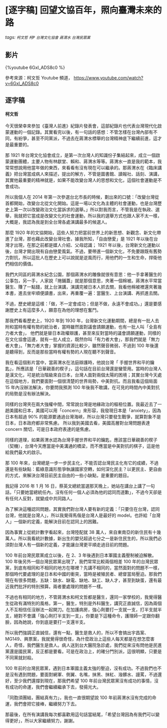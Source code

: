 # [逐字稿] 回望文協百年，照向臺灣未來的路 

###### tags: `柯文哲` `柯P` `台灣文化協會` `蔣渭水` `台灣民眾黨`

## 影片

{%youtube 6GxI_ADS8c0 %}

參考來源：柯文哲 Youtube 頻道， https://www.youtube.com/watch?v=6GxI_ADS8c0


## 逐字稿

#### 柯文哲

今天很榮幸來參加《臺灣人前進》紀錄片發表會，這部紀錄片也代表台灣現代化啟蒙運動的一個記錄。其實看完以後，有一句話的感想：不管怎樣在台灣內部有不同，有紛爭，甚至不同黨派，不過去在蔣渭水標舉的台灣精神底下繼續前進，這才是最重要的。

那 1921 年台灣文化協會成立，是第一次台灣人的知識份子集結起來，成立一個啟蒙運動團體，主要人物有林獻堂、賴和、蔣渭水等等。蔣渭水一直是我的範本，我常常想說用他當年做的東西，來看看有沒有現在可以繼承的。那蔣渭水在《臨床講義》把台灣當成病人來描述，提出的解方，不管是圖書館、讀報社、話刻、演講，其實他最重要的精神就是，如果不能改變台灣人的思想和文化，這個社會運動是不會成功。
 
所以我個人在 2014 年第一次參選台北市長的時候，劃出來的口號：「改變台灣從首都開始，改變台北從文化開始。這是一場以文化為主體的社會運動，也是台灣歷史上第一次以改變政治文化當訴求的選舉。」所以對我而言，不管我是在執政、選舉，我就把它當成是改變文化的社會運動，所以我的選舉方式也跟人家不太一樣，大概是，我認為我是到全台灣各處演講最多的候選人。 

那麼 1920 年的文協開始，這些人努力把當前世界上的新思想、新觀念、新文化帶進了台灣，那也藉此改變台灣社會。據我所知，「自由戀愛」是 1921 年以後在台灣才出現，在那之前都是媒人介紹、父母認識； 1921 年以後，台灣新文化運動以後，台灣才開出現有自由戀愛風氣。不過，要帶進一個新文化，不免要跟既有舊勢力對抗，所以這批人在歷史上可以說就是逆風而行，用他們的一生和生命，捍衛他們相信的價值。

我們大同區的蔣渭水紀念公園，那個蔣渭水的雕像就很有意思：他一手拿著醫生的公事包，另一手，人家說「捲鋪蓋」就是那個意思，夾著一個棉被。蔣渭水平常當醫生、賺了一點錢，就上台演講，演講完被日本人抓去關，我看他棉被裡還夾著幾本書，進去坐牢順便讀書，出來，再重覆一遍：當醫生、上台演講、再抓進去關。 

不過，歷史總是這樣：「做，不一定會成功；但是不做，永遠不會成功。」還是要感謝歷史上有這麼多人，願意在為他的理想在奮鬥。 

那我們看看歷史上，1920 年到 1930 年，台灣新文化運動期間，總是有一批人去附和當時有權有勢的統治者，當時雖然面對議會請願運動，也有一批人叫「全島有力者大會」， 他們就是替日本政權辯護，甚至來反對當時的議會請願運動，同樣的在文化協會這邊，就有一批人成立，既然你叫「有力者大會」，那我們就是「無力者大會」。「無力者大會」掌握的資源比較少，雖然聲音微弱，不過到 100 年後還是聽得到，反而是那些當時有權有勢的人現在聽不到聲音。 

我在看這個影片當中，當蔣渭水在法庭辯護時，他說台灣「 手握世界和平的鑰匙」，所應該是「日華親善的楔子」，這句話在目前台灣還是蠻管用。當時的台灣人是漢文化，可是統治階級來自日本，台灣人面對兩個太陽的困境；其實台灣今天處在這個地方，我們要面對一個很清楚的世界局勢，中美對抗。而且我看這個局面 15 年內沒辦法解決，你要問我預測 100 年後我不敢講，在可見的時間內中美對抗的局勢是沒有辦法解決。

同樣的台灣夾在兩大強權中間，常常說台灣是地緣政治的樞杻位置。我最近去了一趟美國和日本，美國可以用「concern」來形容，我發現日本是「anxiety」，因為日本有超過 90% 的能源要通過台灣海峽，所以台灣只要發生戰爭，就算對象不是日本，日本政府都非常焦慮。 所以我到美國去看，美國高層對台灣問題表達 concern 關切，可是日本政府表達的是焦慮。

同樣的道理，如果蔣渭水認為台灣手握世界和平的鑰匙，應該當日華親善的楔子（契機），台灣今天應當是中美溝通的橋梁，而不應當是中美對抗的棋子，這是他給我們最大的啟示。

那 100 年來，台灣總是一步一步民主化，不能否認台灣民主化有它的成績，不過還是有些缺點：藍綠意識形態爭執讓國家空轉，如何深化民主？以更民主、更自由的方式，來解決台灣目前民主自由的一些小缺點，是重要的題目。
 
我記得 2016 年 1 月 16 日，蔡英文總統當選那天晚上，她站在講台上講了一句話，「只要她當總統任內，沒有任何一個人必須為他的認同而道歉」，不過今天卻是有任何人反對，就變成中共同路人。

為了解決這種認同問題，其實我們對台灣人要有新的定義：「只要住在台灣，認同台灣，他就是台灣人」，所以我覺得馬偕是台灣人是最好的 model。也許給「台灣人」一個新的定義，能解決目前在認同上的困難。

因為事實上從統計數字看起來，台灣陸配就 38 萬人，來自東南亞的新住民有十幾萬人。所以我看統計數據，新出生的嬰兒超過七分之一是新住民生的，所以我們必須對台灣人有一個新的定義，才能讓台灣更平順走過目前的問題。 

100 年前台灣民眾黨成立以後，在 2、3 年後遇到日本軍國主義壓制被迫解散。100 年後另外一個台灣民眾黨出現了，我們常常比較兩個相差 100 年的台灣民眾黨，到底有相同和不相同的地方在哪裡？先講不相同的，當然面對的問題不一樣，那個時代要處理的是日本和中國的衝突，當時是被殖民者、總督當局壓迫。那我們現在有很多問題，五缺：缺水、缺電、缺地、缺工、缺人才，甚至到缺蛋，還有最近我們批評的特別預算。兩者要處理的問題不一樣。 

不過也有相同的地方，不管蔣渭水和柯文哲都是醫生，還同一家學校的，我覺得醫生從政有滿特別的風格，第一，醫生，特別是外科醫生，講究正直誠信，因為兩個人不互相信任沒辦法一起開刀。在加護病房，強心劑要打一支就一支，打半支就半支，絕對不會講「強心劑打半支到一支」，你要是下這種命令，護理師一定跟你翻臉，因為她說，你到底是要打一支還半支。

所以我們強調正直誠信，還有一點，醫生是救人的，所以不會搞出宇昌案、MG149、興票案，我就覺得很奇怪，為什麼政治上這些人每天都是在想怎麼害人，奇怪，我們醫生是救人。病人送到台大醫院急診處，我們從來沒有問他是民進黨還是國民黨，反正都是要看。可是在政治上，的確分門別派，這很明顯，只要是不同黨就封殺。 

100 年前的台灣民眾黨，遇到日本軍國主義太強的壓迫，沒有成功。不過我們也不是沒有遇到問題，要面對網軍、側翼、名嘴，抹黑、抹紅、潑髒水、謾罵，不過還好，至少我們還撐到現在，那我們希望 100 年前台灣民眾黨沒有成功的事情，沒有成功的命運，我們會繼續繼承下去，發揚光大。 

「同胞須團結，團結真有力」，我也一直很期望說 100 年前蔣渭水沒有完成的命運，我們會把它接棒，繼續努力下去。

那最後，在所有演講我每次都喜歡用這句話當結尾，「希望台灣因為有我們可以變得更好」，所以大家繼續努力，謝謝。